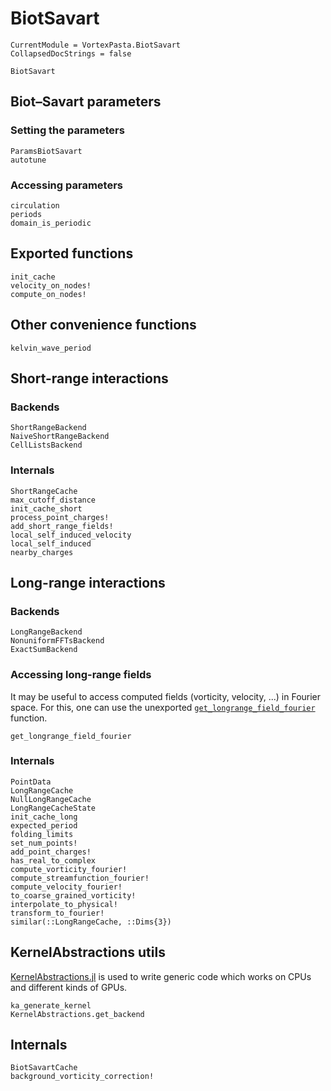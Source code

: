 # BiotSavart

```@meta
CurrentModule = VortexPasta.BiotSavart
CollapsedDocStrings = false
```

```@docs
BiotSavart
```

## Biot–Savart parameters

### Setting the parameters

```@docs
ParamsBiotSavart
autotune
```

### Accessing parameters

```@docs
circulation
periods
domain_is_periodic
```

## Exported functions

```@docs
init_cache
velocity_on_nodes!
compute_on_nodes!
```

## Other convenience functions

```@docs
kelvin_wave_period
```

## Short-range interactions

### Backends

```@docs
ShortRangeBackend
NaiveShortRangeBackend
CellListsBackend
```

### Internals

```@docs
ShortRangeCache
max_cutoff_distance
init_cache_short
process_point_charges!
add_short_range_fields!
local_self_induced_velocity
local_self_induced
nearby_charges
```

## Long-range interactions

### Backends

```@docs
LongRangeBackend
NonuniformFFTsBackend
ExactSumBackend
```

### Accessing long-range fields

It may be useful to access computed fields (vorticity, velocity, ...) in Fourier space.
For this, one can use the unexported [`get_longrange_field_fourier`](@ref) function.

```@docs
get_longrange_field_fourier
```

### Internals

```@docs
PointData
LongRangeCache
NullLongRangeCache
LongRangeCacheState
init_cache_long
expected_period
folding_limits
set_num_points!
add_point_charges!
has_real_to_complex
compute_vorticity_fourier!
compute_streamfunction_fourier!
compute_velocity_fourier!
to_coarse_grained_vorticity!
interpolate_to_physical!
transform_to_fourier!
similar(::LongRangeCache, ::Dims{3})
```

## KernelAbstractions utils

[KernelAbstractions.jl](https://github.com/JuliaGPU/KernelAbstractions.jl) is
used to write generic code which works on CPUs and different kinds of GPUs.

```@docs
ka_generate_kernel
KernelAbstractions.get_backend
```

## Internals

```@docs
BiotSavartCache
background_vorticity_correction!
```
